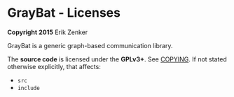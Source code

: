  GrayBat - Licenses
================================================================================

**Copyright 2015** Erik Zenker


GrayBat is a generic graph-based communication library.

The **source code** is licensed under the <b>GPLv3+</b>. See
[COPYING](COPYING). If not stated otherwise explicitly, that affects:

 + `src`
 + `include`

